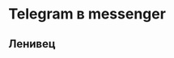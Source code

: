 <hLml Lang="ru">
<head>
<erta charset-"UTF 8">
</head>
<body>
<h1>Telegram в messenger</h1>
<h2> Ленивец </h2>
</budy>
</html>
